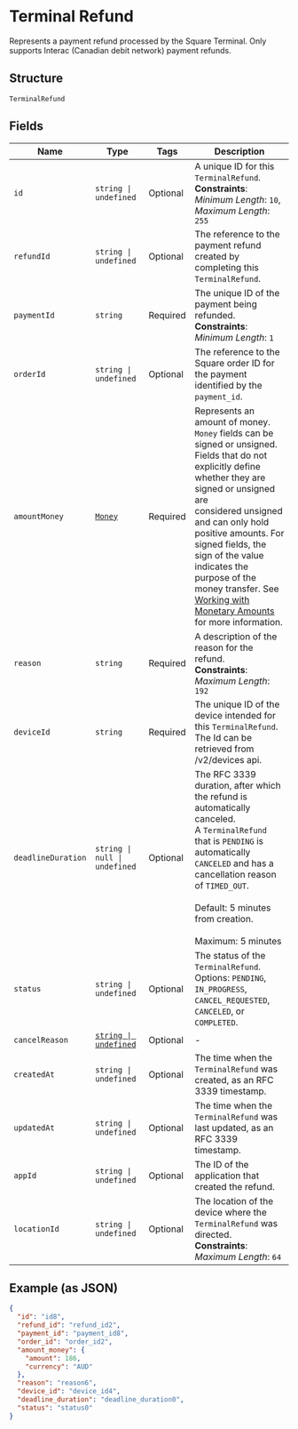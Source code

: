 <!-- Optimized: 2025-10-06 -->
<!-- RPM: 1.6.2.1.1.6.2.1_terminal-refund_20251006 -->
<!-- Session: E2E RPM DNA Application -->
<!-- AOM: RND (Reggie & Dro) -->
<!-- COI: TECHNOLOGY -->
<!-- RPM: HIGH -->
<!-- ACTION: BUILD -->


# Terminal Refund

Represents a payment refund processed by the Square Terminal. Only supports Interac (Canadian debit network) payment refunds.

## Structure

`TerminalRefund`

## Fields

| Name | Type | Tags | Description |
|  --- | --- | --- | --- |
| `id` | `string \| undefined` | Optional | A unique ID for this `TerminalRefund`.<br>**Constraints**: *Minimum Length*: `10`, *Maximum Length*: `255` |
| `refundId` | `string \| undefined` | Optional | The reference to the payment refund created by completing this `TerminalRefund`. |
| `paymentId` | `string` | Required | The unique ID of the payment being refunded.<br>**Constraints**: *Minimum Length*: `1` |
| `orderId` | `string \| undefined` | Optional | The reference to the Square order ID for the payment identified by the `payment_id`. |
| `amountMoney` | [`Money`](../../doc/models/money.md) | Required | Represents an amount of money. `Money` fields can be signed or unsigned.<br>Fields that do not explicitly define whether they are signed or unsigned are<br>considered unsigned and can only hold positive amounts. For signed fields, the<br>sign of the value indicates the purpose of the money transfer. See<br>[Working with Monetary Amounts](https://developer.squareup.com/docs/build-basics/working-with-monetary-amounts)<br>for more information. |
| `reason` | `string` | Required | A description of the reason for the refund.<br>**Constraints**: *Maximum Length*: `192` |
| `deviceId` | `string` | Required | The unique ID of the device intended for this `TerminalRefund`.<br>The Id can be retrieved from /v2/devices api. |
| `deadlineDuration` | `string \| null \| undefined` | Optional | The RFC 3339 duration, after which the refund is automatically canceled.<br>A `TerminalRefund` that is `PENDING` is automatically `CANCELED` and has a cancellation reason<br>of `TIMED_OUT`.<br><br>Default: 5 minutes from creation.<br><br>Maximum: 5 minutes |
| `status` | `string \| undefined` | Optional | The status of the `TerminalRefund`.<br>Options: `PENDING`, `IN_PROGRESS`, `CANCEL_REQUESTED`, `CANCELED`, or `COMPLETED`. |
| `cancelReason` | [`string \| undefined`](../../doc/models/action-cancel-reason.md) | Optional | - |
| `createdAt` | `string \| undefined` | Optional | The time when the `TerminalRefund` was created, as an RFC 3339 timestamp. |
| `updatedAt` | `string \| undefined` | Optional | The time when the `TerminalRefund` was last updated, as an RFC 3339 timestamp. |
| `appId` | `string \| undefined` | Optional | The ID of the application that created the refund. |
| `locationId` | `string \| undefined` | Optional | The location of the device where the `TerminalRefund` was directed.<br>**Constraints**: *Maximum Length*: `64` |

## Example (as JSON)

```json
{
  "id": "id8",
  "refund_id": "refund_id2",
  "payment_id": "payment_id8",
  "order_id": "order_id2",
  "amount_money": {
    "amount": 186,
    "currency": "AUD"
  },
  "reason": "reason6",
  "device_id": "device_id4",
  "deadline_duration": "deadline_duration0",
  "status": "status0"
}
```
